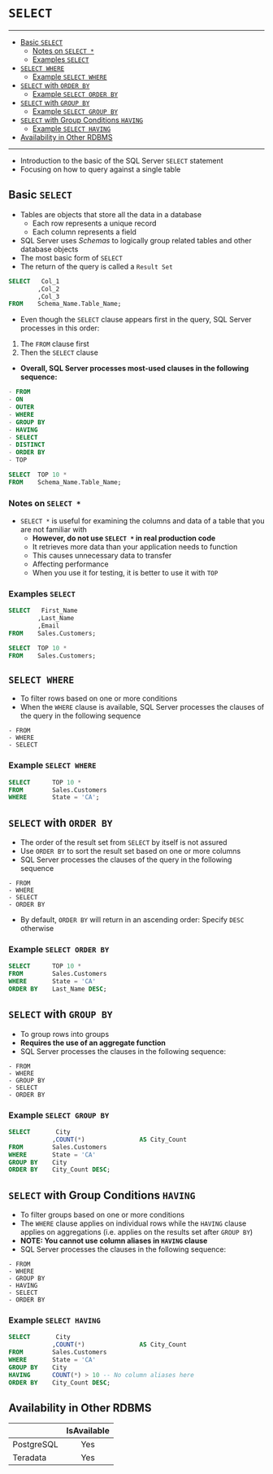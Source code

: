 # `SELECT`

---

- [Basic `SELECT`](#basic-select)
  - [Notes on `SELECT *`](#notes-on-select-)
  - [Examples `SELECT`](#examples-select)
- [`SELECT WHERE`](#select-where)
  - [Example `SELECT WHERE`](#example-select-where)
- [`SELECT` with `ORDER BY`](#select-with-order-by)
  - [Example `SELECT ORDER BY`](#example-select-order-by)
- [`SELECT` with `GROUP BY`](#select-with-group-by)
  - [Example `SELECT GROUP BY`](#example-select-group-by)
- [`SELECT` with Group Conditions `HAVING`](#select-with-group-conditions-having)
  - [Example `SELECT HAVING`](#example-select-having)
- [Availability in Other RDBMS](#availability-in-other-rdbms)

---

- Introduction to the basic of the SQL Server `SELECT` statement
- Focusing on how to query against a single table

## Basic `SELECT`

- Tables are objects that store all the data in a database
  - Each row represents a unique record
  - Each column represents a field
- SQL Server uses *Schemas* to logically group related tables and other database objects
- The most basic form of `SELECT`
- The return of the query is called a `Result Set`

```sql
SELECT   Col_1
        ,Col_2
        ,Col_3
FROM    Schema_Name.Table_Name;
```

- Even though the `SELECT` clause appears first in the query, SQL Server processes in this order:

1. The `FROM` clause first
2. Then the `SELECT` clause

- **Overall, SQL Server processes most-used clauses in the following sequence:**

```sql
- FROM
- ON
- OUTER
- WHERE
- GROUP BY
- HAVING
- SELECT
- DISTINCT
- ORDER BY
- TOP
```

```sql
SELECT  TOP 10 *
FROM    Schema_Name.Table_Name;
```

### Notes on `SELECT *`

- `SELECT *` is useful for examining the columns and data of a table that you are not familiar with
  - **However, do not use `SELECT *` in real production code**
  - It retrieves more data than your application needs to function
  - This causes unnecessary data to transfer
  - Affecting performance
  - When you use it for testing, it is better to use it with `TOP`

### Examples `SELECT`

```sql
SELECT   First_Name
        ,Last_Name
        ,Email
FROM    Sales.Customers;
```

```sql
SELECT  TOP 10 *
FROM    Sales.Customers;
```

## `SELECT WHERE`

- To filter rows based on one or more conditions
- When the `WHERE` clause is available, SQL Server processes the clauses of the query in the following sequence

```
- FROM
- WHERE
- SELECT
```

### Example `SELECT WHERE`

```sql
SELECT      TOP 10 *
FROM        Sales.Customers
WHERE       State = 'CA';
```

## `SELECT` with `ORDER BY`

- The order of the result set from `SELECT` by itself is not assured
- Use `ORDER BY` to sort the result set based on one or more columns
- SQL Server processes the clauses of the query in the following sequence

```
- FROM
- WHERE
- SELECT
- ORDER BY
```

- By default, `ORDER BY` will return in an ascending order: Specify `DESC` otherwise

### Example `SELECT ORDER BY`

```sql
SELECT      TOP 10 *
FROM        Sales.Customers
WHERE       State = 'CA'
ORDER BY    Last_Name DESC;
```

## `SELECT` with `GROUP BY`

- To group rows into groups
- **Requires the use of an aggregate function**
- SQL Server processes the clauses in the following sequence:

```
- FROM
- WHERE
- GROUP BY
- SELECT
- ORDER BY
```

### Example `SELECT GROUP BY`

```sql
SELECT       City
            ,COUNT(*)               AS City_Count
FROM        Sales.Customers
WHERE       State = 'CA'
GROUP BY    City
ORDER BY    City_Count DESC;
```

## `SELECT` with Group Conditions `HAVING`

- To filter groups based on one or more conditions
- The `WHERE` clause applies on individual rows while the `HAVING` clause applies on aggregations (i.e. applies on the results set after `GROUP BY`)
- **NOTE: You cannot use column aliases in `HAVING` clause**
- SQL Server processes the clauses in the following sequence:

```
- FROM
- WHERE
- GROUP BY
- HAVING
- SELECT
- ORDER BY
```

### Example `SELECT HAVING`

```sql
SELECT       City
            ,COUNT(*)               AS City_Count
FROM        Sales.Customers
WHERE       State = 'CA'
GROUP BY    City
HAVING      COUNT(*) > 10 -- No column aliases here
ORDER BY    City_Count DESC;
```

## Availability in Other RDBMS

||IsAvailable
--|:-:
PostgreSQL|Yes
Teradata|Yes

